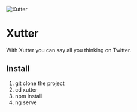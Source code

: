 ![Xutter](xutter/src/assets/img/logo-full.svg "Xutter")

# Xutter
With Xutter you can say all you thinking on Twitter.

## Install
1. git clone the project
2. cd xutter
3. npm install
4. ng serve

